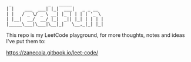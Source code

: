      _              _   _____
    | |    ___  ___| |_|  ___|   _ _ __
    | |   / _ \/ _ \ __| |_ | | | | '_ \
    | |__|  __/  __/ |_|  _|| |_| | | | |
    |_____\___|\___|\__|_|   \__,_|_| |_|



This repo is my LeetCode playground, for more thoughts, notes and ideas I've put them to:

https://zanecola.gitbook.io/leet-code/